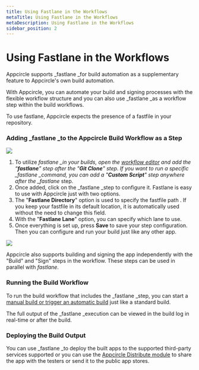 ```yaml
---
title: Using Fastlane in the Workflows
metaTitle: Using Fastlane in the Workflows
metaDescription: Using Fastlane in the Workflows
sidebar_position: 2
---
```


# Using Fastlane in the Workflows

Appcircle supports \_fastlane \_for build automation as a supplementary feature to Appcircle's own build automation.

With Appcircle, you can automate your build and signing processes with the flexible workflow structure and you can also use \_fastlane \_as a workflow step within the build workflows.

To use fastlane, Appcircle expects the presence of a fastfile in your repository.

### Adding \_fastlane \_to the Appcircle Build Workflow as a Step

![](https://cdn.appcircle.io/docs/assets/Fastlane-Appcircle.png)

1. To utilize _fastlane \_in your builds, open the [workflow editor](../workflows/why-to-use-workflows.md) and add the “**fastlane**” step after the "**Git Clone**" step. If you want to run a specific \_fastlane \_command, you can add a "**Custom Script**" step anywhere after the \_fastlane_ step.
2. Once added, click on the \_fastlane \_step to configure it. Fastlane is easy to use with Appcircle just with two options.
3. The "**Fastlane Directory**" option is used to specify the fastfile path . If you keep your fastfile in its default location, it is automatically used without the need to change this field.
4. With the "**Fastlane Lane**" option, you can specify which lane to use.
5. Once everything is set up, press **Save** to save your step configuration. Then you can configure and run your build just like any other app.

![](<https://cdn.appcircle.io/docs/assets/image (68).png>)

Appcircle also supports building and signing the app independently with the "Build" and "Sign" steps in the workflow. These steps can be used in parallel with _fastlane_.

### Running the Build Workflow

To run the build workflow that includes the \_fastlane \_step, you can start a [manual build or trigger an automatic build](../build/build-manually-or-with-triggers.md) just like a standard build.

The full output of the \_fastlane \_execution can be viewed in the build log in real-time or after the build.

### Deploying the Build Output

You can use \_fastlane \_to deploy the built apps to the supported third-party services supported or you can use the [Appcircle Distribute module](../distribute/create-or-select-a-distribution-profile.md) to share the app with the testers or send it to the public app stores.
